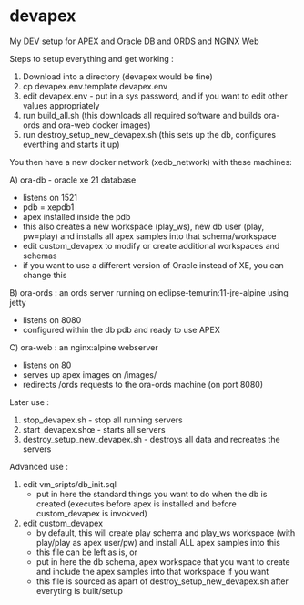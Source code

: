 # devapex
My DEV setup for APEX and Oracle DB and ORDS and NGINX Web

Steps to setup everything and get working :
1. Download into a directory (devapex would be fine)
2. cp devapex.env.template devapex.env
3. edit devapex.env - put in a sys password, and if you want to edit other values appropriately
4. run build_all.sh (this downloads all required software and builds ora-ords and ora-web docker images)
5. run destroy_setup_new_devapex.sh (this sets up the db, configures everthing and starts it up)

You then have a new docker network (xedb_network) with these machines:

A) ora-db - oracle xe 21 database
- listens on 1521
- pdb = xepdb1
- apex installed inside the pdb
- this also creates a new workspace (play_ws), new db user (play, pw=play) and installs all apex samples into that schema/workspace
- edit custom_devapex to modify or create additional workspaces and schemas
- if you want to use a different version of Oracle instead of XE, you can change this 

B) ora-ords : an ords server running on eclipse-temurin:11-jre-alpine using jetty
- listens on 8080
- configured within the db pdb and ready to use APEX

C) ora-web : an nginx:alpine webserver
- listens on 80
- serves up apex images on /images/
- redirects /ords requests to the ora-ords machine (on port 8080)


Later use :
1. stop_devapex.sh - stop all running servers
2. start_devapex.shœ - starts all servers
3. destroy_setup_new_devapex.sh - destroys all data and recreates the servers

Advanced use :
1. edit vm_sripts/db_init.sql
    - put in here the standard things you want to do when the db is created (executes before apex is installed and before custom_devapex is invokved)
2. edit custom_devapex
    - by default, this will create play schema and play_ws workspace (with play/play as apex user/pw) and install ALL apex samples into this
    - this file can be left as is, or 
    - put in here the db schema, apex workspace that you want to create and include the apex samples into that workspace if you want
    - this file is sourced as apart of destroy_setup_new_devapex.sh after everyting is built/setup
